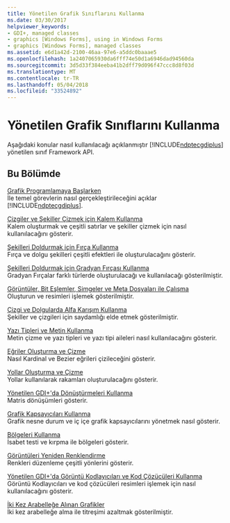 ```yaml
---
title: Yönetilen Grafik Sınıflarını Kullanma
ms.date: 03/30/2017
helpviewer_keywords:
- GDI+, managed classes
- graphics [Windows Forms], using in Windows Forms
- graphics [Windows Forms], managed classes
ms.assetid: e6d1a42d-2100-46aa-97e6-a5ddc0baaae5
ms.openlocfilehash: 1a2407065930da6fff74e50d1a6946dad94560da
ms.sourcegitcommit: 3d5d33f384eeba41b2dff79d096f47ccc8d8f03d
ms.translationtype: MT
ms.contentlocale: tr-TR
ms.lasthandoff: 05/04/2018
ms.locfileid: "33524892"
---
```

# <a name="using-managed-graphics-classes"></a>Yönetilen Grafik Sınıflarını Kullanma
Aşağıdaki konular nasıl kullanılacağı açıklanmıştır [!INCLUDE[ndptecgdiplus](../../../../includes/ndptecgdiplus-md.md)] yönetilen sınıf Framework API.  
  
## <a name="in-this-section"></a>Bu Bölümde  
 [Grafik Programlamaya Başlarken](../../../../docs/framework/winforms/advanced/getting-started-with-graphics-programming.md)  
 İle temel görevlerin nasıl gerçekleştirileceğini açıklar [!INCLUDE[ndptecgdiplus](../../../../includes/ndptecgdiplus-md.md)].  
  
 [Çizgiler ve Şekiller Çizmek için Kalem Kullanma](../../../../docs/framework/winforms/advanced/using-a-pen-to-draw-lines-and-shapes.md)  
 Kalem oluşturmak ve çeşitli satırlar ve şekiller çizmek için nasıl kullanılacağını gösterir.  
  
 [Şekilleri Doldurmak için Fırça Kullanma](../../../../docs/framework/winforms/advanced/using-a-brush-to-fill-shapes.md)  
 Fırça ve dolgu şekilleri çeşitli efektleri ile oluşturulacağını gösterir.  
  
 [Şekilleri Doldurmak için Gradyan Fırçası Kullanma](../../../../docs/framework/winforms/advanced/using-a-gradient-brush-to-fill-shapes.md)  
 Gradyan Fırçalar farklı türlerde oluşturulacağı ve kullanılacağı gösterilmiştir.  
  
 [Görüntüler, Bit Eşlemler, Simgeler ve Meta Dosyaları ile Çalışma](../../../../docs/framework/winforms/advanced/working-with-images-bitmaps-icons-and-metafiles.md)  
 Oluşturun ve resimleri işlemek gösterilmiştir.  
  
 [Çizgi ve Dolgularda Alfa Karışım Kullanma](../../../../docs/framework/winforms/advanced/alpha-blending-lines-and-fills.md)  
 Şekiller ve çizgileri için saydamlığı elde etmek gösterilmiştir.  
  
 [Yazı Tipleri ve Metin Kullanma](../../../../docs/framework/winforms/advanced/using-fonts-and-text.md)  
 Metin çizme ve yazı tipleri ve yazı tipi aileleri nasıl kullanılacağını gösterir.  
  
 [Eğriler Oluşturma ve Çizme](../../../../docs/framework/winforms/advanced/constructing-and-drawing-curves.md)  
 Nasıl Kardinal ve Bezier eğrileri çizileceğini gösterir.  
  
 [Yollar Oluşturma ve Çizme](../../../../docs/framework/winforms/advanced/constructing-and-drawing-paths.md)  
 Yollar kullanılarak rakamları oluşturulacağını gösterir.  
  
 [Yönetilen GDI+'da Dönüştürmeleri Kullanma](../../../../docs/framework/winforms/advanced/using-transformations-in-managed-gdi.md)  
 Matris dönüşümleri gösterir.  
  
 [Grafik Kapsayıcıları Kullanma](../../../../docs/framework/winforms/advanced/using-graphics-containers.md)  
 Grafik nesne durum ve iç içe grafik kapsayıcılarını yönetmek nasıl gösterir.  
  
 [Bölgeleri Kullanma](../../../../docs/framework/winforms/advanced/using-regions.md)  
 İsabet testi ve kırpma ile bölgeleri gösterir.  
  
 [Görüntüleri Yeniden Renklendirme](../../../../docs/framework/winforms/advanced/recoloring-images.md)  
 Renkleri düzenleme çeşitli yönlerini gösterir.  
  
 [Yönetilen GDI+'da Görüntü Kodlayıcıları ve Kod Çözücüleri Kullanma](../../../../docs/framework/winforms/advanced/using-image-encoders-and-decoders-in-managed-gdi.md)  
 Görüntü Kodlayıcıları ve kod çözücüleri resimleri işlemek için nasıl kullanılacağını gösterir.  
  
 [İki Kez Arabelleğe Alınan Grafikler](../../../../docs/framework/winforms/advanced/double-buffered-graphics.md)  
 İki kez arabelleğe alma ile titreşimi azaltmak gösterilmiştir.
